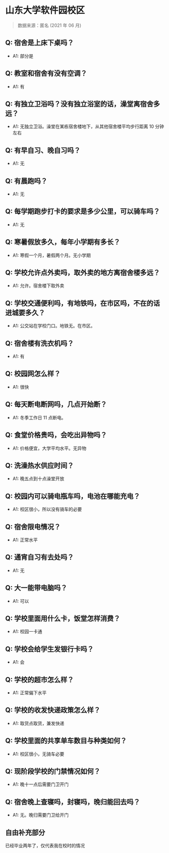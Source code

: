 # 山东大学软件园校区

> 数据来源：匿名 (2021 年 06 月)

## Q: 宿舍是上床下桌吗？

- A1: 部分是

## Q: 教室和宿舍有没有空调？

- A1: 有

## Q: 有独立卫浴吗？没有独立浴室的话，澡堂离宿舍多远？

- A1: 无独立卫浴。澡堂在某栋宿舍楼地下，从其他宿舍楼平均步行距离 10 分钟左右

## Q: 有早自习、晚自习吗？

- A1: 无

## Q: 有晨跑吗？

- A1: 无

## Q: 每学期跑步打卡的要求是多少公里，可以骑车吗？

- A1: 无

## Q: 寒暑假放多久，每年小学期有多长？

- A1: 寒假一个月，暑假两个月。无小学期

## Q: 学校允许点外卖吗，取外卖的地方离宿舍楼多远？

- A1: 允许。宿舍楼下取外卖

## Q: 学校交通便利吗，有地铁吗，在市区吗，不在的话进城要多久？

- A1: 公交站在学校门口。地铁无。在市区。

## Q: 宿舍楼有洗衣机吗？

- A1: 有

## Q: 校园网怎么样？

- A1: 很快

## Q: 每天断电断网吗，几点开始断？

- A1: 冬季工作日 11 点断电。

## Q: 食堂价格贵吗，会吃出异物吗？

- A1: 价格便宜，大学平均水平。无异物

## Q: 洗澡热水供应时间？

- A1: 晚五点到十点澡堂开放

## Q: 校园内可以骑电瓶车吗，电池在哪能充电？

- A1: 校区很小，所以没有骑车的必要

## Q: 宿舍限电情况？

- A1: 正常水平

## Q: 通宵自习有去处吗？

- A1: 无

## Q: 大一能带电脑吗？

- A1: 可以

## Q: 学校里面用什么卡，饭堂怎样消费？

- A1: 校园一卡通

## Q: 学校会给学生发银行卡吗？

- A1: 会

## Q: 学校的超市怎么样？

- A1: 正常偏下水平

## Q: 学校的收发快递政策怎么样？

- A1: 取货点取货，兼发快递

## Q: 学校里面的共享单车数目与种类如何？

- A1: 校区很小，无骑车必要

## Q: 现阶段学校的门禁情况如何？

- A1: 晚十一点后需要门卫开门

## Q: 宿舍晚上查寝吗，封寝吗，晚归能回去吗？

- A1: 无。晚归需要门卫给开门

## 自由补充部分

已经毕业两年了，仅代表我在校时的情况